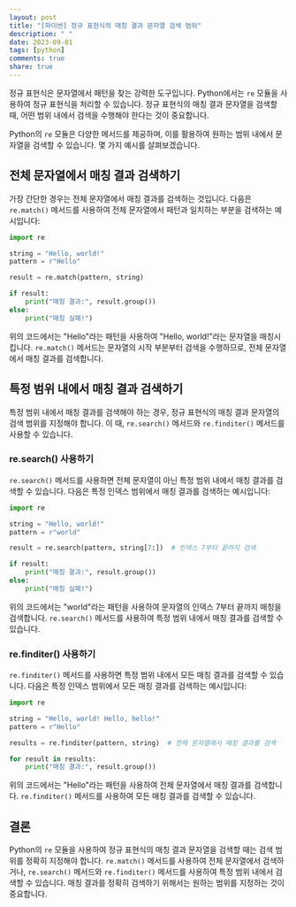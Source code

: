 ```yaml
---
layout: post
title: "[파이썬] 정규 표현식의 매칭 결과 문자열 검색 범위"
description: " "
date: 2023-09-01
tags: [python]
comments: true
share: true
---
```


정규 표현식은 문자열에서 패턴을 찾는 강력한 도구입니다. Python에서는 `re` 모듈을 사용하여 정규 표현식을 처리할 수 있습니다. 정규 표현식의 매칭 결과 문자열을 검색할 때, 어떤 범위 내에서 검색을 수행해야 한다는 것이 중요합니다.

Python의 `re` 모듈은 다양한 메서드를 제공하며, 이를 활용하여 원하는 범위 내에서 문자열을 검색할 수 있습니다. 몇 가지 예시를 살펴보겠습니다.

## 전체 문자열에서 매칭 결과 검색하기

가장 간단한 경우는 전체 문자열에서 매칭 결과를 검색하는 것입니다. 다음은 `re.match()` 메서드를 사용하여 전체 문자열에서 패턴과 일치하는 부분을 검색하는 예시입니다:

```python
import re

string = "Hello, world!"
pattern = r"Hello"

result = re.match(pattern, string)

if result:
    print("매칭 결과:", result.group())
else:
    print("매칭 실패!")
```

위의 코드에서는 "Hello"라는 패턴을 사용하여 "Hello, world!"라는 문자열을 매칭시킵니다. `re.match()` 메서드는 문자열의 시작 부분부터 검색을 수행하므로, 전체 문자열에서 매칭 결과를 검색합니다.

## 특정 범위 내에서 매칭 결과 검색하기

특정 범위 내에서 매칭 결과를 검색해야 하는 경우, 정규 표현식의 매칭 결과 문자열의 검색 범위를 지정해야 합니다. 이 때, `re.search()` 메서드와 `re.finditer()` 메서드를 사용할 수 있습니다.

### re.search() 사용하기

`re.search()` 메서드를 사용하면 전체 문자열이 아닌 특정 범위 내에서 매칭 결과를 검색할 수 있습니다. 다음은 특정 인덱스 범위에서 매칭 결과를 검색하는 예시입니다:

```python
import re

string = "Hello, world!"
pattern = r"world"

result = re.search(pattern, string[7:])  # 인덱스 7부터 끝까지 검색

if result:
    print("매칭 결과:", result.group())
else:
    print("매칭 실패!")
```

위의 코드에서는 "world"라는 패턴을 사용하여 문자열의 인덱스 7부터 끝까지 매칭을 검색합니다. `re.search()` 메서드를 사용하여 특정 범위 내에서 매칭 결과를 검색할 수 있습니다.

### re.finditer() 사용하기

`re.finditer()` 메서드를 사용하면 특정 범위 내에서 모든 매칭 결과를 검색할 수 있습니다. 다음은 특정 인덱스 범위에서 모든 매칭 결과를 검색하는 예시입니다:

```python
import re

string = "Hello, world! Hello, hello!"
pattern = r"Hello"

results = re.finditer(pattern, string)  # 전체 문자열에서 매칭 결과를 검색

for result in results:
    print("매칭 결과:", result.group())
```

위의 코드에서는 "Hello"라는 패턴을 사용하여 전체 문자열에서 매칭 결과를 검색합니다. `re.finditer()` 메서드를 사용하여 모든 매칭 결과를 검색할 수 있습니다.

## 결론

Python의 `re` 모듈을 사용하여 정규 표현식의 매칭 결과 문자열을 검색할 때는 검색 범위를 정확히 지정해야 합니다. `re.match()` 메서드를 사용하여 전체 문자열에서 검색하거나, `re.search()` 메서드와 `re.finditer()` 메서드를 사용하여 특정 범위 내에서 검색할 수 있습니다. 매칭 결과를 정확히 검색하기 위해서는 원하는 범위를 지정하는 것이 중요합니다.